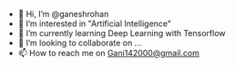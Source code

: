 - 👋 Hi, I’m @ganeshrohan
- 👀 I’m interested in "Artificial Intelligence"
- 🌱 I’m currently learning Deep Learning with Tensorflow
- 💞️ I’m looking to collaborate on ...
- 📫 How to reach me on Gani142000@gmail.com

<!---
ganeshrohan/ganeshrohan is a ✨ special ✨ repository because its `README.md` (this file) appears on your GitHub profile.
You can click the Preview link to take a look at your changes.
--->
